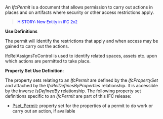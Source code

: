 An _IfcPermit_ is a document that allows permission to carry out actions in places and on artifacts where security or other access restrictions apply.

> <font color="#0000ff" size="-1">HISTORY:
New Entity in IFC 2x2</font>

****Use Definitions****

The permit will identify the restrictions that apply and when access may be gained to carry out the actions.

IfcRelAssignsToControl is used to identify related spaces, assets etc. upon which actions are permitted to take place.

****Property Set Use Definition****:

The property sets relating to an _IfcPermit_ are defined by the _IfcPropertySet_ and attached by the _IfcRelDefinesByProperties_ relationship. It is accessible by the inverse _IsDefinedBy_ relationship. The following property set definitions specific to an _IfcPermit_ are part of this IFC release:

* [Pset_Permit](../../psd/IfcFacilitiesMgmtDomain/Pset_Permit.xml): property set for the properties of a permit to do work or carry out an action, if available